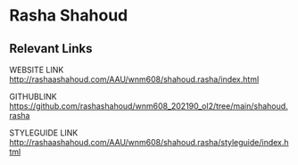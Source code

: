 # Rasha Shahoud

## Relevant Links

WEBSITE LINK
http://rashaashahoud.com/AAU/wnm608/shahoud.rasha/index.html


GITHUBLINK
https://github.com/rashashahoud/wnm608_202190_ol2/tree/main/shahoud.rasha


STYLEGUIDE LINK
http://rashaashahoud.com/AAU/wnm608/shahoud.rasha/styleguide/index.html